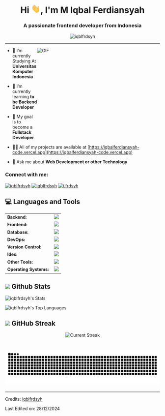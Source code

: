 <h1 align="center">Hi <img src="https://raw.githubusercontent.com/ABSphreak/ABSphreak/master/gifs/Hi.gif" width="30px" />, I'm M Iqbal Ferdiansyah</h1>
<h3 align="center">A passionate frontend developer from Indonesia</h3>

<p align="center"> <img src="https://komarev.com/ghpvc/?username=iqblfrdsyh&label=Profile%20views&color=0e75b6&style=flat" alt="iqblfrdsyh" /> </p>

----
<img align="right" top="500" height="270" width="400" alt="GIF" src="https://github.com/sharif-islam96403/sharif-islam96403/blob/main/CatCode.gif">

- 🔭 I’m currently Studying At **Universitas Komputer Indonesia**

- 🌱 I’m currently learning **to be Backend Developer**
  
- 🎯 My goal is to become a **Fullstack Developer**

- 👨‍💻 All of my projects are available at [https://iqbalferdiansyah-code.vercel.app](https://iqbalferdiansyah-code.vercel.app)

- 💬 Ask me about **Web Development or other Technology**

<h3 align="left">Connect with me:</h3>
<p align="left">
<a href="https://twitter.com/iqblfrdsyh" target="blank"><img align="center" src="https://raw.githubusercontent.com/rahuldkjain/github-profile-readme-generator/master/src/images/icons/Social/twitter.svg" alt="iqblfrdsyh" height="30" width="40" /></a>
<a href="https://linkedin.com/in/iqblfrdsyh" target="blank"><img align="center" src="https://raw.githubusercontent.com/rahuldkjain/github-profile-readme-generator/master/src/images/icons/Social/linked-in-alt.svg" alt="iqblfrdsyh" height="30" width="40" /></a>
<a href="https://instagram.com/i.frdsyh" target="blank"><img align="center" src="https://raw.githubusercontent.com/rahuldkjain/github-profile-readme-generator/master/src/images/icons/Social/instagram.svg" alt="i.frdsyh" height="30" width="40" /></a>
</p>



## 💻 <b>Languages and Tools</b>

<table>
    <tr>
        <td style="font-weight: bold; padding-right: 10px; vertical-align: center; border: none;">Backend:</td>
        <td><img height="40" src="https://skillicons.dev/icons?i=nodejs,express,sequelize"/></td>
    </tr>
    <tr>
        <td style="font-weight: bold; padding-right: 10px; vertical-align: center;">Frontend:</td>
        <td><img height="40" src="https://skillicons.dev/icons?i=react,nextjs,tailwindcss,bootstrap,ts,js,html,css"/></td>
    </tr>
    <tr>
        <td style="font-weight: bold; padding-right: 10px; vertical-align: center; border: none;">Database:</td>
        <td><img height="40" src="https://skillicons.dev/icons?i=mysql,postgresql,mongodb"/></td>
    </tr>
    <tr>
        <td style="font-weight: bold; padding-right: 10px; vertical-align: center; border: none;">DevOps:</td>
        <td><img height="40" src="https://skillicons.dev/icons?i=docker"/></td>
    </tr>
    <tr>
        <td style="font-weight: bold; padding-right: 10px; vertical-align: center; border: none;">Version Control:</td>
        <td><img height="40" src="https://skillicons.dev/icons?i=git,github,gitlab"/></td>
    </tr>
    <tr>
        <td style="font-weight: bold; padding-right: 10px; vertical-align: center; border: none;">Ides:</td>
        <td><img height="40" src="https://skillicons.dev/icons?i=vscode"/></td>
    </tr>
    <tr>
        <td style="font-weight: bold; padding-right: 10px; vertical-align: center; border: none;">Other Tools:</td>
        <td><img height="40" src="https://skillicons.dev/icons?i=figma,vercel,netlify,vite"/></td>
    </tr>
    <tr>
        <td style="font-weight: bold; padding-right: 10px; vertical-align: center; border: none;">Operating Systems:</td>
        <td><img height="40" src="https://skillicons.dev/icons?i=windows,linux,ubuntu"/></td>
    </tr>
</table>

## <img src="https://th.bing.com/th/id/R.011db7f1e14cdcefd5ed8b056f70d038?rik=NHHx7PD%2bLTi5YA&riu=http%3a%2f%2fui.trinine.net%2fwp%2fwp-content%2fuploads%2f2016%2f06%2f20160602_GraphAnimeIcon.gif&ehk=TXXGvgTPI6i%2f5xQe%2fW3mnT36hQPfIBwZcQsaKAlJWhs%3d&risl=&pid=ImgRaw&r=0" width="25"> <b>Github Stats</b>

![iqblfrdsyh's Stats](https://github-readme-stats.vercel.app/api?username=iqblfrdsyh&theme=react&show_icons=true&hide_border=false&count_private=true)

![iqblfrdsyh's Top Languages](https://github-readme-stats.vercel.app/api/top-langs/?username=iqblfrdsyh&theme=react&show_icons=true&hide_border=false&layout=compact)

## <img src="https://media.giphy.com/media/Mp5uJLEE9Ompq/giphy.gif" width="25"> <b>GitHub Streak</b>

<p align="center"> <img alt="Current Streak" src="https://github-readme-streak-stats.herokuapp.com/?user=iqblfrdsyh&theme=react" /> </p>

###

<br clear="both">

<img src="https://raw.githubusercontent.com/iqblfrdsyh/iqblfrdsyh/output/snake.svg" alt="Snake animation" />

###

-----
Credits: [iqblfrdsyh](https://github.com/iqblfrdsyh)

Last Edited on: 28/12/2024
